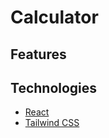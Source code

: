 # Calculator

## Features

## Technologies
-   [React](https://reactjs.org/)
-   [Tailwind CSS](https://tailwindcss.com/)